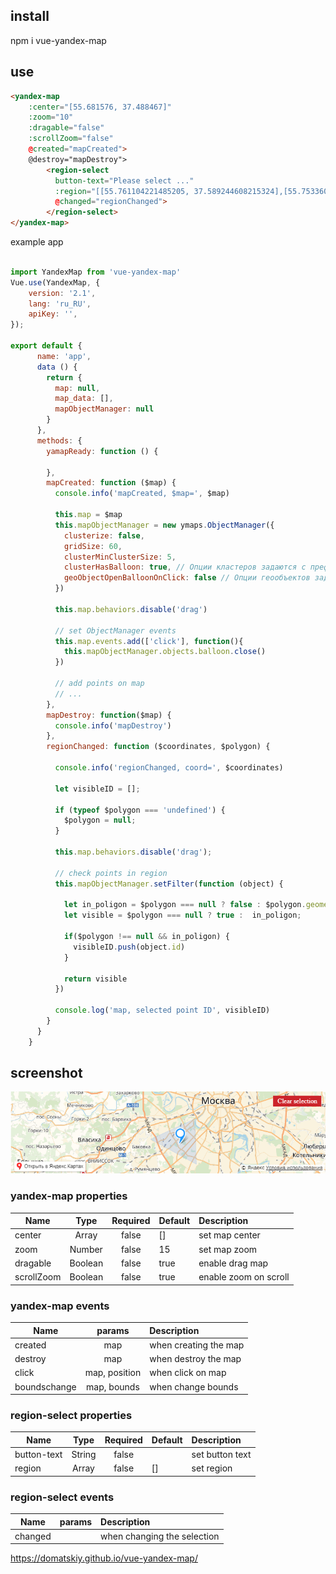 ## install

npm i vue-yandex-map

## use

```html
<yandex-map
    :center="[55.681576, 37.488467]"
    :zoom="10"
    :dragable="false"
    :scrollZoom="false"
    @created="mapCreated">
    @destroy="mapDestroy">
        <region-select
          button-text="Please select ..."
          :region="[[55.761104221485205, 37.589244608215324],[55.753360214866454, 37.519893411926276], [55.74329069752624, 37.57207847052001]]"
          @changed="regionChanged">
        </region-select>
</yandex-map>
```

example app

```js

import YandexMap from 'vue-yandex-map'
Vue.use(YandexMap, {
    version: '2.1',
    lang: 'ru_RU',
    apiKey: '',
});

export default {
      name: 'app',
      data () {
        return {
          map: null,
          map_data: [],
          mapObjectManager: null
        }
      },
      methods: {
        yamapReady: function () {

        },
        mapCreated: function ($map) {
          console.info('mapCreated, $map=', $map)

          this.map = $map
          this.mapObjectManager = new ymaps.ObjectManager({
            clusterize: false,
            gridSize: 60,
            clusterMinClusterSize: 5,
            clusterHasBalloon: true, // Опции кластеров задаются с префиксом cluster.
            geoObjectOpenBalloonOnClick: false // Опции геообъектов задаются с префиксом geoObject
          })

          this.map.behaviors.disable('drag')

          // set ObjectManager events
          this.map.events.add(['click'], function(){
            this.mapObjectManager.objects.balloon.close()
          })

          // add points on map
          // ...
        },
        mapDestroy: function($map) {
          console.info('mapDestroy')
        },
        regionChanged: function ($coordinates, $polygon) {

          console.info('regionChanged, coord=', $coordinates)

          let visibleID = [];

          if (typeof $polygon === 'undefined') {
            $polygon = null;
          }

          this.map.behaviors.disable('drag');

          // check points in region
          this.mapObjectManager.setFilter(function (object) {

            let in_poligon = $polygon === null ? false : $polygon.geometry.contains(object.geometry.coordinates);
            let visible = $polygon === null ? true :  in_poligon;

            if($polygon !== null && in_poligon) {
              visibleID.push(object.id)
            }

            return visible
          })

          console.log('map, selected point ID', visibleID)
        }
      }
    }
```

## screenshot
![map with selected region](demo/screenshot/map_region_selected.png)


### yandex-map properties

| Name   | Type  | Required | Default | Description |
| ------ |:-----:| :---------:| --------|:---------|
| center | Array | false     | []       | set map center |
| zoom | Number | false     | 15       | set map zoom |
| dragable | Boolean | false | true    | enable drag map |
| scrollZoom | Boolean | false | true    | enable zoom on scroll |

### yandex-map events
| Name   | params | Description |
| ------ |:-----:|:---------|
| created | map  |  when creating the map |
| destroy | map  |  when destroy the map |
| click | map, position  |  when click on map |
| boundschange | map, bounds  |  when change bounds |

### region-select properties
| Name   | Type  | Required | Default | Description |
| ------ |:-----:| :---------:| --------|:---------|
| button-text | String | false  |        | set button text |
| region | Array | false  | []      | set region |

### region-select events
| Name   | params | Description |
| ------ |:-----:|:---------|
| changed |   |  when changing the selection |

https://domatskiy.github.io/vue-yandex-map/
